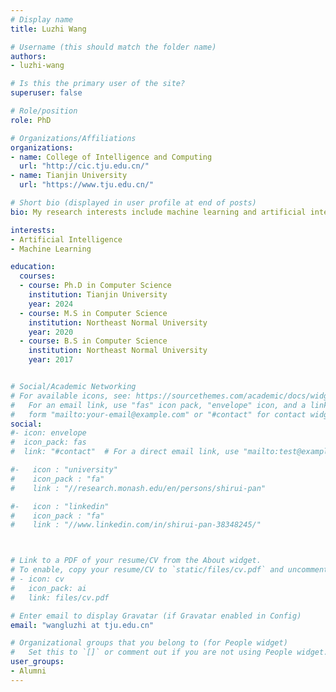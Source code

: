 ```yaml
---
# Display name
title: Luzhi Wang

# Username (this should match the folder name)
authors:
- luzhi-wang

# Is this the primary user of the site?
superuser: false

# Role/position
role: PhD

# Organizations/Affiliations
organizations:
- name: College of Intelligence and Computing
  url: "http://cic.tju.edu.cn/"
- name: Tianjin University
  url: "https://www.tju.edu.cn/"

# Short bio (displayed in user profile at end of posts)
bio: My research interests include machine learning and artificial intelligence.

interests:
- Artificial Intelligence
- Machine Learning

education:
  courses:
  - course: Ph.D in Computer Science
    institution: Tianjin University
    year: 2024 
  - course: M.S in Computer Science
    institution: Northeast Normal University
    year: 2020
  - course: B.S in Computer Science
    institution: Northeast Normal University
    year: 2017


# Social/Academic Networking
# For available icons, see: https://sourcethemes.com/academic/docs/widgets/#icons
#   For an email link, use "fas" icon pack, "envelope" icon, and a link in the
#   form "mailto:your-email@example.com" or "#contact" for contact widget.
social:
#- icon: envelope
#  icon_pack: fas
#  link: "#contact"  # For a direct email link, use "mailto:test@example.org".

#-   icon : "university"
#    icon_pack : "fa"
#    link : "//research.monash.edu/en/persons/shirui-pan"

#-   icon : "linkedin"
#    icon_pack : "fa"
#    link : "//www.linkedin.com/in/shirui-pan-38348245/"



# Link to a PDF of your resume/CV from the About widget.
# To enable, copy your resume/CV to `static/files/cv.pdf` and uncomment the lines below.  
# - icon: cv
#   icon_pack: ai
#   link: files/cv.pdf

# Enter email to display Gravatar (if Gravatar enabled in Config)
email: "wangluzhi at tju.edu.cn"

# Organizational groups that you belong to (for People widget)
#   Set this to `[]` or comment out if you are not using People widget.  
user_groups:
- Alumni
---
```

